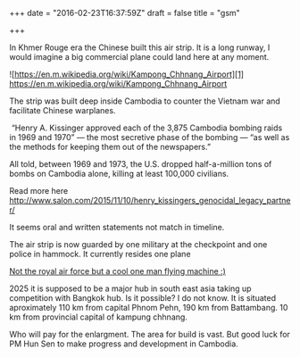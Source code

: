 +++
date = "2016-02-23T16:37:59Z"
draft = false
title = "gsm"

+++
In Khmer Rouge era the Chinese built this air strip. It is a long runway, I would imagine a big commercial plane could land here at any moment. 

![https://en.m.wikipedia.org/wiki/Kampong_Chhnang_Airport][1]
https://en.m.wikipedia.org/wiki/Kampong_Chhnang_Airport

The strip was built deep inside Cambodia to counter the Vietnam war and facilitate Chinese warplanes.

 “Henry A. Kissinger approved each of the 3,875 Cambodia bombing raids in 1969 and 1970” — the most secretive phase of the bombing — “as well as the methods for keeping them out of the newspapers.”

All told, between 1969 and 1973, the U.S. dropped half-a-million tons of bombs on Cambodia alone, killing at least 100,000 civilians. 

Read more here
http://www.salon.com/2015/11/10/henry_kissingers_genocidal_legacy_partner/

It seems oral and written statements not match in timeline.  

The air strip is now guarded by one military at the checkpoint and one police in hammock. It currently resides one plane

[Not the royal air force but a cool one man flying machine :) ][2]


2025 it is supposed to be a major hub in south east asia taking up competition with Bangkok hub. Is it possible?  I do not know. It is situated aproximately 110 km from capital Phnom Pehn, 190 km from Battambang. 10 km from provincial capital of kampung chhnang.

Who will pay for the enlargment. The area for build is vast. But good luck for PM Hun Sen to make progress and development in Cambodia. 


<div id="disqus_thread"></div>
<script>
    /**
     *  RECOMMENDED CONFIGURATION VARIABLES: EDIT AND UNCOMMENT THE SECTION BELOW TO INSERT DYNAMIC VALUES FROM YOUR PLATFORM OR CMS.
     *  LEARN WHY DEFINING THESE VARIABLES IS IMPORTANT: https://disqus.com/admin/universalcode/#configuration-variables
     */
    /*
    var disqus_config = function () {
        this.page.url = http://appernetic2.github.io/2016/02/23/gsm/  // 
        this.page.identifier = PAGE_IDENTIFIER; // Replace

[1]: /images/12697273_1323105704381487_4152874675511216701_o.jpg
[2]: /images/12729239_1323268787698512_7866697459634217947_n.jpg
